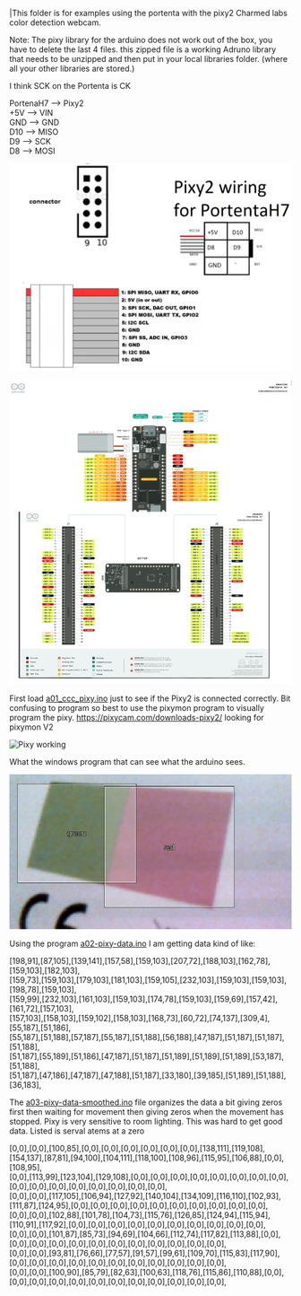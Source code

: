 |This folder is for examples using the portenta with the pixy2 Charmed labs color detection webcam.

Note: The pixy library for the arduino does not work out of the box, you have to delete the last 4 files. this zipped file is a working Adruno library that needs to be unzipped and then put in your local libraries folder. (where all your other libraries are stored.)


I think SCK on the Portenta is CK

PortenaH7 --> Pixy2  
+5V --> VIN     
GND --> GND   
D10 --> MISO   
D9  --> SCK   
D8  --> MOSI   





![wire connectors](../image-video/pixy2-wiring.png)


![PortenaH7 Pinout](../image-video/bothPinout.png)

First load [a01_ccc_pixy.ino](a01_ccc_pixy.ino) just to see if the Pixy2 is connected correctly. Bit confusing to program so best to use the pixymon program to visually program the pixy. https://pixycam.com/downloads-pixy2/ looking for pixymon V2

![Pixy working](../image-video/pixy-combined.jpg)

What the windows program that can see what the arduino sees.

![Pixymon](../image-video/pixymon.png)

Using the program [a02-pixy-data.ino](a02-pixy-data.ino) I am getting data kind of like:

[198,91],[87,105],[139,141],[157,58],[159,103],[207,72],[188,103],[162,78],[159,103],[182,103],  
[159,73],[159,103],[179,103],[181,103],[159,105],[232,103],[159,103],[159,103],[198,78],[159,103],  
[159,99],[232,103],[161,103],[159,103],[174,78],[159,103],[159,69],[157,42],[161,72],[157,103],  
[157,103],[158,103],[159,102],[158,103],[168,73],[60,72],[74,137],[309,4],[55,187],[51,186],  
[55,187],[51,188],[57,187],[55,187],[51,188],[56,188],[47,187],[51,187],[51,187],[51,188],  
[51,187],[55,189],[51,186],[47,187],[51,187],[51,189],[51,189],[51,189],[53,187],[51,188],  
[51,187],[47,186],[47,187],[47,188],[51,187],[33,180],[39,185],[51,189],[51,188],[36,183],  





The [a03-pixy-data-smoothed.ino](a03-pixy-data-smoothed.ino) file organizes the data a bit giving zeros first then waiting for movement then giving zeros when the movement has stopped. Pixy is very sensitive to room lighting. This was hard to get good data. Listed is serval atems at a zero

[0,0],[0,0],[100,85],[0,0],[0,0],[0,0],[0,0],[0,0],[0,0],[138,111],[119,108],[154,137],[87,81],[94,100],[104,111],[118,100],[108,96],[115,95],[106,88],[0,0],[108,95],  
[0,0],[113,99],[123,104],[129,108],[0,0],[0,0],[0,0],[0,0],[0,0],[0,0],[0,0],[0,0],[0,0],[0,0],[0,0],[0,0],[0,0],[0,0],[0,0],[0,0],  
[0,0],[0,0],[117,105],[106,94],[127,92],[140,104],[134,109],[116,110],[102,93],[111,87],[124,95],[0,0],[0,0],[0,0],[0,0],[0,0],[0,0],[0,0],[0,0],[0,0],[0,0],  
[0,0],[0,0],[102,88],[101,78],[104,73],[115,76],[126,85],[124,94],[115,94],[110,91],[117,92],[0,0],[0,0],[0,0],[0,0],[0,0],[0,0],[0,0],[0,0],[0,0],[0,0],  
[0,0],[0,0],[101,87],[85,73],[94,69],[104,66],[112,74],[117,82],[113,88],[0,0],[0,0],[0,0],[0,0],[0,0],[0,0],[0,0],[0,0],[0,0],[0,0],[0,0],[0,0],  
[0,0],[0,0],[93,81],[76,66],[77,57],[91,57],[99,61],[109,70],[115,83],[117,90],[0,0],[0,0],[0,0],[0,0],[0,0],[0,0],[0,0],[0,0],[0,0],[0,0],[0,0],  
[0,0],[0,0],[100,90],[85,79],[82,63],[100,63],[118,76],[115,86],[110,88],[0,0],[0,0],[0,0],[0,0],[0,0],[0,0],[0,0],[0,0],[0,0],[0,0],[0,0],[0,0],  





